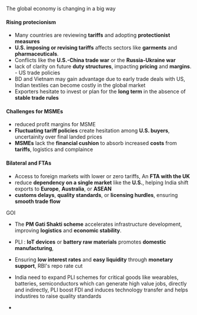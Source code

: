 The global economy is changing in a big way
#### Rising protecionism
- Many countries are reviewing **tariffs** and adopting **protectionist measures**
- **U.S. imposing or revising tariffs** affects sectors like **garments** and **pharmaceuticals**.
- Conflicts like the **U.S.-China trade war** or the **Russia-Ukraine war**
- lack of clarity on future **duty structures**, impacting **pricing** and **margins**. - US trade policies
- BD and Vietnam may gain advantage due to early trade deals with US, Indian textiles can become costly in the global market
- Exporters hesitate to invest or plan for the **long term** in the absence of **stable trade rules**

#### Challenges for MSMEs
- reduced profit margins for MSME
- **Fluctuating tariff policies** create hesitation among **U.S. buyers**, uncertainity over final landed prices
- **MSMEs** lack the **financial cushion** to absorb increased **costs** from **tariffs**, logistics and complaince

#### Bilateral and FTAs
- Access to foreign markets with lower or zero tariffs, An **FTA with the UK**
- reduce **dependency on a single market** like the **U.S.**, helping India shift exports to **Europe**, **Australia**, or **ASEAN**
- **customs delays**, **quality standards**, or **licensing hurdles**, ensuring **smooth trade flow**

GOI
- The **PM Gati Shakti scheme** accelerates infrastructure development, improving **logistics** and **economic stability**.
- PLI : **IoT devices** or **battery raw materials** promotes **domestic manufacturing**,
- Ensuring **low interest rates** and **easy liquidity** through **monetary support**, RBI's repo rate cut

- India need to expand PLI schemes for critical goods like wearables, batteries, semiconductors which can generate high value jobs, directly and indirectly, PLI boost FDI and induces technology transfer and helps industires to raise quality standards
- 